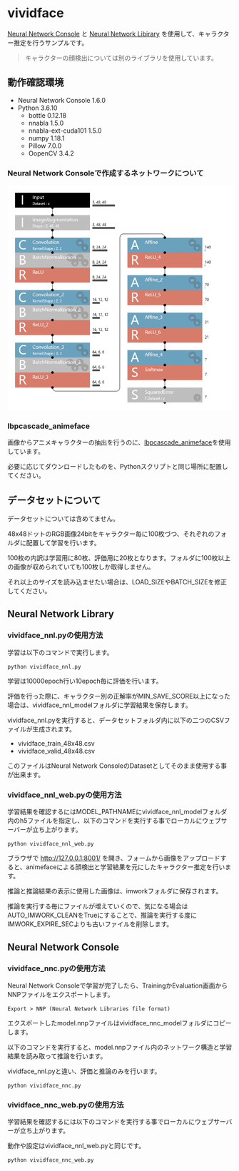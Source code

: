 # vividface

[Neural Network Console](https://dl.sony.com/) と [Neural Network Libirary](https://nnabla.org) を使用して、キャラクター推定を行うサンプルです。

> キャラクターの顔検出については別のライブラリを使用しています。

## 動作確認環境
* Neural Network Console 1.6.0
* Python 3.6.10
  * bottle 0.12.18
  * nnabla 1.5.0
  * nnabla-ext-cuda101 1.5.0
  * numpy 1.18.1
  * Pillow 7.0.0
  * OopenCV 3.4.2

### Neural Network Consoleで作成するネットワークについて

![vividface](vividface_model.png)
### lbpcascade_animeface

画像からアニメキャラクターの抽出を行うのに、[lbpcascade_animeface](https://github.com/nagadomi/lbpcascade_animeface)を使用しています。

必要に応じてダウンロードしたものを、Pythonスクリプトと同じ場所に配置してください。

## データセットについて
データセットについては含めてません。

48x48ドットのRGB画像24bitをキャラクター毎に100枚づつ、それぞれのフォルダに配置して学習を行います。

100枚の内訳は学習用に80枚、評価用に20枚となります。フォルダに100枚以上の画像が収められていても100枚しか取得しません。

それ以上のサイズを読み込ませたい場合は、LOAD_SIZEやBATCH_SIZEを修正してください。

## Neural Network Library
### vividface_nnl.pyの使用方法

学習は以下のコマンドで実行します。
```
python vividface_nnl.py
```
学習は10000epoch行い10epoch毎に評価を行います。

評価を行った際に、キャラクター別の正解率がMIN_SAVE_SCORE以上になった場合は、vividface_nnl_modelフォルダに学習結果を保存します。

vividface_nnl.pyを実行すると、データセットフォルダ内に以下の二つのCSVファイルが生成されます。
* vividface_train_48x48.csv
* vividface_valid_48x48.csv

このファイルはNeural Network ConsoleのDatasetとしてそのまま使用する事が出来ます。

### vividface_nnl_web.pyの使用方法

学習結果を確認するにはMODEL_PATHNAMEにvividface_nnl_modelフォルダ内のh5ファイルを指定し、以下のコマンドを実行する事でローカルにウェブサーバーが立ち上がります。
```
python vividface_nnl_web.py
```

ブラウザで http://127.0.0.1:8001/ を開き、フォームから画像をアップロードすると、animefaceによる顔検出と学習結果を元にしたキャラクター推定を行います。

推論と推論結果の表示に使用した画像は、imworkフォルダに保存されます。

推論を実行する毎にファイルが増えていくので、気になる場合はAUTO_IMWORK_CLEANをTrueにすることで、推論を実行する度にIMWORK_EXPIRE_SECよりも古いファイルを削除します。

## Neural Network Console
### vividface_nnc.pyの使用方法

Neural Network Consoleで学習が完了したら、TrainingかEvaluation画面からNNPファイルをエクスポートします。
```
Export > NNP (Neural Network Libraries file format)
```
エクスポートしたmodel.nnpファイルはvividface_nnc_modelフォルダにコピーします。

以下のコマンドを実行すると、model.nnpファイル内のネットワーク構造と学習結果を読み取って推論を行います。

vividface_nnl.pyと違い、評価と推論のみを行います。
```
python vividface_nnc.py
```

### vividface_nnc_web.pyの使用方法

学習結果を確認するには以下のコマンドを実行する事でローカルにウェブサーバーが立ち上がります。

動作や設定はvividface_nnl_web.pyと同じです。

```
python vividface_nnc_web.py
```
